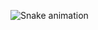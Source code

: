 

![Snake animation](https://github.com/leagueliine/leagueliine/blob/output/github-contribution-grid-snake.svg)

